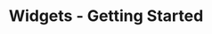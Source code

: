 ---
id: embedding-widgets-getting-started
title: Widgets - Getting Started
sidebar_label: Getting Started
---